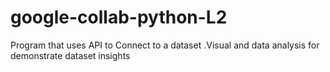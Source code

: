# google-collab-python-L2
Program that uses API to Connect to a dataset .Visual and data analysis for demonstrate dataset insights
